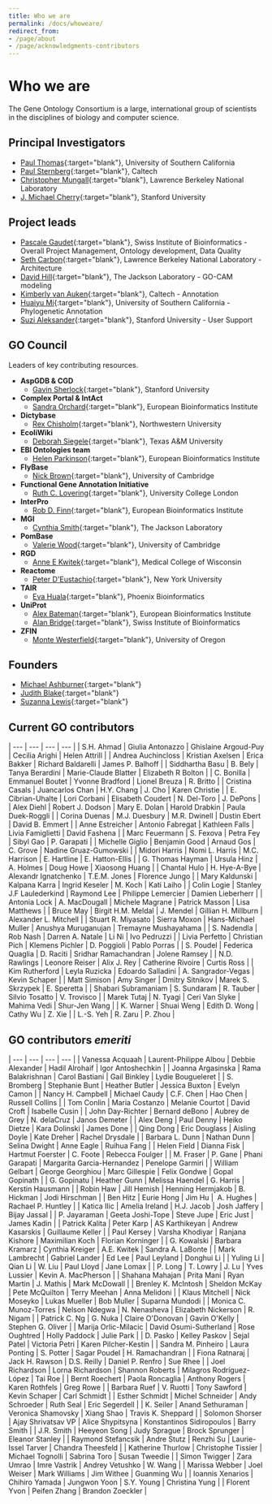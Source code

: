 ```yaml
---
title: Who we are
permalink: /docs/whoweare/
redirect_from: 
- /page/about
- /page/acknowledgments-contributors
---
```


# Who we are

The Gene Ontology Consortium is a large, international group of scientists in the disciplines of biology and computer science.

## Principal Investigators
+ [Paul Thomas](https://sites.google.com/usc.edu/thomaslab){:target="blank"}, University of Southern California
+ [Paul Sternberg](http://wormlab.caltech.edu/){:target="blank"}, Caltech
+ [Christopher Mungall](http://www.berkeleybop.org/people/chris-mungall){:target="blank"}, Lawrence Berkeley National Laboratory
+ [J. Michael Cherry](https://med.stanford.edu/profiles/j-michael-cherry){:target="blank"}, Stanford University


## Project leads
+ [Pascale Gaudet](https://orcid.org/0000-0003-1813-6857){:target="blank"}, Swiss Institute of Bioinformatics - Overall Project Management, Ontology development, Data Quality
+ [Seth Carbon](https://orcid.org/0000-0001-8244-1536){:target="blank"}, Lawrence Berkeley National Laboratory - Architecture
+ [David Hill](https://www.jax.org/research-and-faculty/faculty/research-scientists/david-hill){:target="blank"}, The Jackson Laboratory - GO-CAM modeling
+ [Kimberly van Auken](https://wormbase.org/resources/person/WBPerson1843){:target="blank"}, Caltech - Annotation
+ [Huaiyu Mi](https://keck.usc.edu/faculty-search/huaiyu-mi/){:target="blank"}, University of Southern California - Phylogenetic Annotation
+ [Suzi Aleksander](https://cherrylab.stanford.edu/people/suzi-aleksander){:target="blank"}, Stanford University - User Support

## GO Council
Leaders of key contributing resources.
- __AspGDB & CGD__
  - [Gavin Sherlock](https://web.stanford.edu/group/sherlocklab/){:target="blank"}, Stanford University
- __Complex Portal & IntAct__
  - [Sandra Orchard](https://www.ebi.ac.uk/about/people/sandra-orchard){:target="blank"}, European Bioinformatics Institute  
- __Dictybase__
  - [Rex	Chisholm](https://www.feinberg.northwestern.edu/faculty-profiles/az/profile.html?xid=10466){:target="blank"}, Northwestern University
- __EcoliWiki__
  - [Deborah Siegele](https://www.bio.tamu.edu/faculty-page-deborah-siegele/){:target="blank"}, Texas A&M University
- __EBI Ontologies team__
  - [Helen	Parkinson](https://www.ebi.ac.uk/about/people/helen-parkinson){:target="blank"}, European Bioinformatics Institute
- __FlyBase__
  - [Nick	Brown](https://www.pdn.cam.ac.uk/directory/nick-brown){:target="blank"}, University of Cambridge
- __Functional Gene Annotation Initiative__
  - [Ruth C.	Lovering](https://iris.ucl.ac.uk/iris/browse/profile?upi=RCLOV36){:target="blank"}, University College London
- __InterPro__
  - [Rob D. Finn](https://www.ebi.ac.uk/about/people/rob-finn){:target="blank"}, European Bioinformatics Institute
- __MGI__
  - [Cynthia Smith](https://www.jax.org/research-and-faculty/faculty/research-scientists/cynthia-smith){:target="blank"}, The Jackson Laboratory
- __PomBase__
  - [Valerie	Wood](https://www.sysbiol.cam.ac.uk/Investigators/val-wood){:target="blank"}, University of Cambridge
- __RGD__
  - [Anne E Kwitek](https://www.mcw.edu/departments/physiology/people/anne-e-kwitek-phd){:target="blank"}, Medical College of Wisconsin
- __Reactome__
  - [Peter	D'Eustachio](https://orcid.org/0000-0002-5494-626X){:target="blank"}, New York University
- __TAIR__
  - [Eva Huala](https://orcid.org/0000-0003-4631-7241){:target="blank"}, Phoenix Bioinformatics
- __UniProt__
  - [Alex	Bateman](https://www.ebi.ac.uk/about/people/alex-bateman){:target="blank"}, European Bioinformatics Institute
  - [Alan Bridge](https://orcid.org/0000-0003-2148-9135){:target="blank"}, Swiss Institute of Bioinformatics
- __ZFIN__
  - [Monte	Westerfield](https://ion.uoregon.edu/content/monte-westerfield){:target="blank"}, University of Oregon
  
## Founders

- [Michael Ashburner](https://en.wikipedia.org/wiki/Michael_Ashburner){:target="blank"}
- [Judith Blake](https://en.wikipedia.org/wiki/Judith_Blake_(scientist)){:target="blank"}
- [Suzanna Lewis](https://en.wikipedia.org/wiki/Suzanna_Lewis){:target="blank"}

## Current GO contributors

| --- | --- | --- | --- |
| S.H.	Ahmad | Giulia	Antonazzo | Ghislaine	Argoud-Puy | Cecilia	Arighi | Helen	Attrill |
| Andrea	Auchincloss | Kristian	Axelsen | Erica	Bakker | Richard	Baldarelli | James P.	Balhoff |
| Siddhartha	Basu | B.	Bely | Tanya	Berardini | Marie-Claude	Blatter | Elizabeth R	Bolton |
| C.	Bonilla | Emmanuel	Boutet | Yvonne	Bradford | Lionel	Breuza | R.	Britto |
| Cristina	Casals | Juancarlos	Chan | H.Y.	Chang | J. Cho | Karen	Christie | 
| E.	Cibrian-Uhalte | Lori	Corbani | Elisabeth	Coudert | N. Del-Toro | J.	DePons |
| Alex	Diehl | Robert J.	Dodson | Mary E.	Dolan | Harold	Drabkin | Paula	Duek-Roggli |
| Corina	Duenas | M.J.	Duesbury | M.R.	Dwinell | Dustin	Ebert | David B. Emmert |
| Anne	Estreicher | Antonio	Fabregat | Kathleen	Falls | Livia	Famiglietti |	David	Fashena |
| Marc Feuermann | S.	Fexova | Petra	Fey | Sibyl	Gao | P.	Garapati |
| Michelle	Giglio | Benjamin	Good |  Arnaud	Gos | C.	Grove | Nadine	Gruaz-Gumowski |
| Midori	Harris | Nomi L.	Harris | M.C.	Harrison | E.	Hartline | E.	Hatton-Ellis |
| G. Thomas Hayman | Ursula	Hinz | A.	Holmes | Doug	Howe | Xiaosong	Huang |
| Chantal	Hulo | H.	Hye-A-Bye | Alexandr 	Ignatchenko | T.E.M.	Jones | Florence	Jungo |
| Mary Kaldunski | Kalpana	Karra | Ingrid	Keseler | M.	Koch | Kati	Laiho |
| Colin Logie | Stanley J.F	Laulederkind | Raymond	Lee | Philippe	Lemercier | Damien	Lieberherr |
| Antonia	Lock | A.	MacDougall | Michele	Magrane | Patrick	Masson | Lisa	Matthews |
| Bruce	May | Birgit H.M. Meldal | J.	Mendel | Gillian H.	Millburn | Alexander L.	Mitchell |
| Stuart R.	Miyasato | Sierra	Moxon | Hans-Michael	Muller | Anushya	Muruganujan | Tremayne	Mushayahama |
| S.	Nadendla | Rob	Nash | Darren A.	Natale | Li	Ni | Ivo	Pedruzzi |
| Livia	Perfetto | Christian	Pich | Klemens	Pichler | D.	Poggioli | Pablo	Porras |
| S.	Poudel | Federica Quaglia | D.	Raciti |	Sridhar	Ramachandran | Jolene Ramsey |
| N.D.	Rawlings | Leonore	Reiser | Alix J.	Rey | Catherine	Rivoire | Curtis Ross |
| Kim	Rutherford | Leyla	Ruzicka | Edoardo Salladini | A.	Sangrador-Vegas | Kevin	Schaper |
| Matt	Simison | Amy	Singer | Dmitry	Sitnikov | Marek S.	Skrzypek | E.	Speretta |
| Shabari	Subramaniam | S.	Sundaram | R.	Tauber | Silvio Tosatto | V.	Trovisco |
| Marek Tutaj | N.	Tyagi | Ceri	Van Slyke | Mahima Vedi | Shur-Jen Wang |
| K.	Warner | Shuai	Weng | Edith D.	Wong | Cathy	Wu |	Z.	Xie |
| L.-S.	Yeh | R.	Zaru | P.	Zhou |

## GO contributors *emeriti*

| --- | --- | --- | --- |
| Vanessa	Acquaah | Laurent-Philippe Albou | Debbie Alexander | Hadil Alrohaif | Igor	Antoshechkin |
| Joanna	Argasinska | Rama	Balakrishnan | Carol	Bastiani |  Gail	Binkley | Lydie	Bougueleret |
| S.	Bromberg |	Stephanie	Bunt |	Heather	Butler | Jessica	Buxton |	Evelyn	Camon |
| Nancy H. Campbell |	Michael	Caudy |	C.F.	Chen | Hao Chen |	Russell	Collins |
|	Tom	Conlin |	Maria	Costanzo | Melanie	Courtot |	David	Croft |	Isabelle	Cusin |
|	John	Day-Richter |	Bernard	deBono | Aubrey	de Grey |	N.	delaCruz |	Janos	Demeter |
| Alex Deng |	Paul	Denny |	Heiko	Dietze |	Kara	Dolinski |	James	Done |
|	Qing	Dong | Eric	Douglass | Aisling	Doyle |	Kate	Dreher | Rachel	Drysdale |
| Barbara L.	Dunn | Nathan	Dunn |	Selina	Dwight | Anne	Eagle | Ruihua	Fang |
| Helen	Field |	Dianna	Fisk |	Hartmut	Foerster |	C.	Foote |	Rebecca	Foulger |
|	M.	Fraser | P. Gane |	Phani	Garapati |	Margarita	Garcia-Hernandez | Penelope	Garmiri |
|	William	Gelbart | George	Georghiou |	Marc	Gillespie | Felix	Gondwe |	Gopal	Gopinath |
|	G.	Gopinatu | Heather Gunn |	Melissa	Haendel |	G.	Harris |	Kerstin	Hausmann |
|	Robin	Haw |	Jill	Hemish |	Henning	Hermjakob |	B.	Hickman |	Jodi	Hirschman |
|	Ben	Hitz |	Eurie	Hong | Jim Hu |  A.	Hughes | Rachael P. Huntley |
| Katica	Ilic |	Amelia	Ireland |	H.J.	Jacob |	Josh	Jaffery |	Bijay	Jassal |
|	P.	Jayaraman |	Geeta	Joshi-Tope |	Steve	Jupe | Eric Just |	James	Kadin |
| Patrick	Kalita |	Peter	Karp |	AS	Karthikeyan |	Andrew	Kasarskis |	Guillaume	Keller |
| Paul	Kersey | Varsha	Khodiyar |	Ranjana	Kishore | Maximilian	Koch |	Florian	Korninger |
|	G.	Kowalski | Barbara Kramarz |	Cynthia	Kreiger |	A.E.	Kwitek |  Sandra A.	LaBonte |
| Mark	Lambrecht | Gabriel	Lander | Ed	Lee |	Paul	Leyland |	Donghui	Li |
| Yuling	Li | Qian	Li |	W.	Liu |	Paul	Lloyd |	Jane	Lomax |
| P.	Long |	T.	Lowry |	J.	Lu | Yves	Lussier | Kevin A.	MacPherson | 
| Shahana	Mahajan |	Prita	Mani |	Ryan	Martin |	J.	Mathis | Mark	McDowall |
| Brenley K.	McIntosh | Sheldon	McKay |	Pete	McQuilton |	Terry	Meehan | Anna	Melidoni |
| Klaus Mitchell |	Nick	Moseyko |	Lukas	Mueller |	Bob	Muller | Suparna	Mundodi |
|	Monica C.	Munoz-Torres |	Nelson	Ndegwa |	N.	Nenasheva |	Elizabeth	Nickerson |	R.	Nigam |
| Patrick C.	Ng |	G.	Nuka |	Claire	O'Donovan |	Gavin	O'Kelly |  Stephen G.	Oliver |
| Marija	Orlic-Milacic |  David	Osumi-Sutherland |	Rose	Oughtred |	Holly	Paddock |	Julie	Park |
| D.	Pasko |	Kelley	Paskov | Sejal Patel |	Victoria	Petri |	Karen	Pilcher-Kestin |
| Sandra M. Pinheiro | Laura	Ponting |	S.	Potter |	Sagar	Poudel |	H.	Ramachandran |
| Fiona Ratnaraj | Jack H. Rawson |	D.S.	Reilly |	Daniel P.	Renfro |	Sue	Rhee |
| Joel	Richardson |  Lorna	Richardson | Shannon	Roberts |	Milagros	Rodríguez-López |	Tai	Roe |
| Bernt	Roechert | Paola	Roncaglia | Anthony	Rogers | Karen	Rothfels | Greg Rowe |
| Barbara	Ruef | V.	Ruotti | Tony	Sawford |	Kevin	Schaper |	Carl	Schmidt |
| Esther	Schmidt | Michel	Schneider |	Andy	Schroeder |	Ruth	Seal |	Eric	Segerdell |
|	K.	Seiler |	Anand	Sethuraman |	Veronica	Shamovsky |	Xiang	Shao | Travis K.	Sheppard |
| Solomon	Shorser | Ajay	Shrivatsav VP | Alice	Shypitsyna |	Konstantinos	Sidiropoulos |	Barry	Smith |
| J.R.	Smith |	Heeyeon	Song |	Judy	Sprague | Brock	Sprunger |	Eleanor	Stanley |
| Raymond	Stefancsik |	Andre	Stutz | Renzhi Su | Laurie-Issel	Tarver | Chandra	Theesfeld |
| Katherine Thurlow |	Christophe	Tissier |	Michael	Tognolli | Sabrina	Toro | Susan	Tweedie |
| Simon	Twigger |	Zara Umrao | Imre	Vastrik |	Andrey	Vetushko |  W.	Wang |
| Marissa	Webber |	Joel	Weiser | Mark	Williams |	Jim	Withee | Guanming	Wu |
| Ioannis	Xenarios |	Chihiro	Yamada | Jungwon	Yoon |	S.Y.	Young	| Christina	Yung |
| Florent	Yvon |	Peifen	Zhang | Brandon	Zoeckler |
